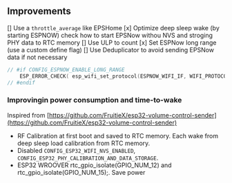 

## Improvements
[] Use a `throttle_average` like EPSHome
[x] Optimize deep sleep wake (by starting ESPNOW) check how to start EPSNow withou NVS and stroging PHY data to RTC memory
[] Use ULP to count
[x] Set ESPNow long range (use a custom define flag)
[] Use Deduplicator to avoid sending EPSNow data if not necessary
```c
// #if CONFIG_ESPNOW_ENABLE_LONG_RANGE
    ESP_ERROR_CHECK( esp_wifi_set_protocol(ESPNOW_WIFI_IF, WIFI_PROTOCOL_11B|WIFI_PROTOCOL_11G|WIFI_PROTOCOL_11N|WIFI_PROTOCOL_LR) );
// #endif
```

### Improvingin power consumption and time-to-wake
Inspired from [https://github.com/FruitieX/esp32-volume-control-sender](https://github.com/FruitieX/esp32-volume-control-sender)
- RF Calibration at first boot and saved to RTC memory. Each wake from deep sleep load calibration from RTC memory.
- Disabled `CONFIG_ESP32_WIFI_NVS_ENABLED`, `CONFIG_ESP32_PHY_CALIBRATION_AND_DATA_STORAGE`. 
- ESP32 WROOVER rtc_gpio_isolate(GPIO_NUM_12) and rtc_gpio_isolate(GPIO_NUM_15);. Save power